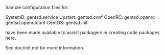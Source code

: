 Sample configuration files for:

SystemD: gentsd.service
Upstart: gentsd.conf
OpenRC:  gentsd.openrc
         gentsd.openrcconf
CentOS:  gentsd.init

have been made available to assist packagers in creating node packages here.

See doc/init.md for more information.
